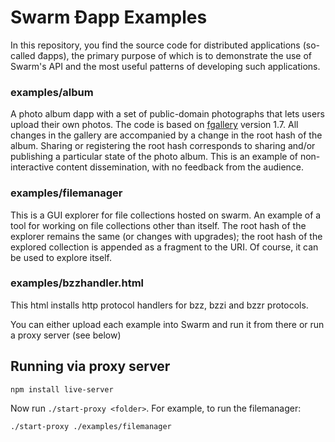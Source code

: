 # Swarm Đapp Examples

In this repository, you find the source code for distributed applications (so-called đapps),
the primary purpose of which is to demonstrate the use of Swarm's API and the most useful
patterns of developing such applications.

### examples/album
A photo album dapp with a set of public-domain photographs that lets users upload their own photos. The code is based on [fgallery](https://www.thregr.org/~wavexx/software/fgallery/) version 1.7. All changes in the gallery are accompanied by a change in the root hash of the album. Sharing or registering the root hash corresponds to sharing and/or publishing a particular state of the photo album. This is an example of non-interactive content dissemination, with no feedback from the audience.

### examples/filemanager
This is a GUI explorer for file collections hosted on swarm. An example of a tool for working on file collections other than itself. The root hash of the explorer remains the same (or changes with upgrades); the root hash of the explored collection is appended as a fragment to the URI. Of course, it can be used to explore itself.

### examples/bzzhandler.html

This html installs http protocol handlers for bzz, bzzi and bzzr protocols.

You can either upload each example into Swarm and run it from there or run a 
proxy server (see below)

## Running via proxy server

```shell
npm install live-server
```

Now run `./start-proxy <folder>`. For example, to run the filemanager:

```shell
./start-proxy ./examples/filemanager
```


